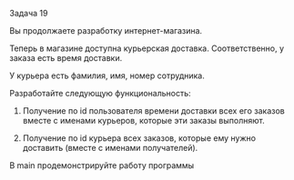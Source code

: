 Задача 19

Вы продолжаете разработку интернет-магазина.

Теперь в магазине доступна курьерская доставка. Соответственно, у заказа есть время доставки.

У курьера есть фамилия, имя, номер сотрудника.




Разработайте следующую функциональность:

1. Получение по id пользователя времени доставки всех его заказов вместе с именами курьеров, которые эти заказы выполняют.

2. Получение по id курьера всех заказов, которые ему нужно доставить (вместе с именами получателей).


В main продемонстрируйте работу программы

